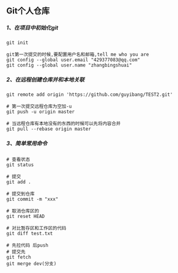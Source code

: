 ## Git个人仓库

##### 1、在项目中初始化git

```shell
git init

git第一次提交的时候,要配置用户名和邮箱,tell me who you are
git config --global user.email "429377083@qq.com"
git config --global user.name "zhangbingshuai"
```

##### 2、在远程创建仓库并和本地关联

```shell
git remote add origin 'https://github.com/guyibang/TEST2.git'

# 第一次提交远程仓库为空加-u
git push -u origin master

# 当远程仓库有本地没有的东西的时候可以先将内容合并
git pull --rebase origin master
```



##### 3、简单常用命令

```shell
# 查看状态
git status 

# 提交
git add .

# 提交到仓库
git commit -m "xxx"

# 取消仓库区的
git reset HEAD

# 对比暂存区和工作区的代码
git diff test.txt

# 先拉代码 后push
# 提交先
git fetch
git merge dev(分支)

```